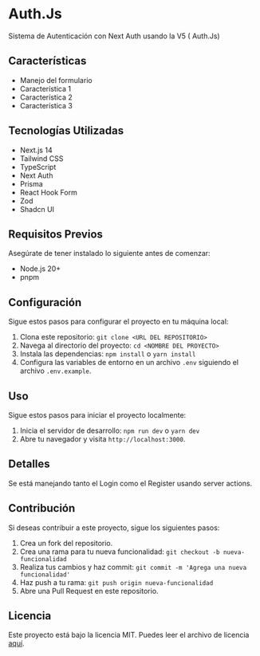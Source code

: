 # Auth.Js
 Sistema de Autenticación con Next Auth usando la V5 ( Auth.Js) 

## Características
- Manejo del formulario
- Característica 1
- Característica 2
- Característica 3

## Tecnologías Utilizadas

- Next.js 14
- Tailwind CSS
- TypeScript
- Next Auth
- Prisma
- React Hook Form
- Zod
- Shadcn UI

## Requisitos Previos

Asegúrate de tener instalado lo siguiente antes de comenzar:

- Node.js 20+
- pnpm

## Configuración

Sigue estos pasos para configurar el proyecto en tu máquina local:

1. Clona este repositorio: `git clone <URL DEL REPOSITORIO>`
2. Navega al directorio del proyecto: `cd <NOMBRE DEL PROYECTO>`
3. Instala las dependencias: `npm install` o `yarn install`
4. Configura las variables de entorno en un archivo `.env` siguiendo el archivo `.env.example`.

## Uso

Sigue estos pasos para iniciar el proyecto localmente:

1. Inicia el servidor de desarrollo: `npm run dev` o `yarn dev`
2. Abre tu navegador y visita `http://localhost:3000`.

## Detalles 
Se está manejando tanto el Login como el Register usando server actions.



## Contribución

Si deseas contribuir a este proyecto, sigue los siguientes pasos:

1. Crea un fork del repositorio.
2. Crea una rama para tu nueva funcionalidad: `git checkout -b nueva-funcionalidad`
3. Realiza tus cambios y haz commit: `git commit -m 'Agrega una nueva funcionalidad'`
4. Haz push a tu rama: `git push origin nueva-funcionalidad`
5. Abre una Pull Request en este repositorio.

## Licencia

Este proyecto está bajo la licencia MIT. Puedes leer el archivo de licencia [aquí](LICENSE).